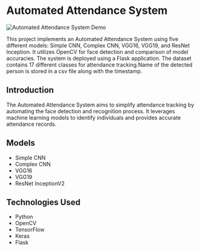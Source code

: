 
# Automated Attendance System

![Automated Attendance System Demo](demo.gif)

This project implements an Automated Attendance System using five different models: Simple CNN, Complex CNN, VGG16, VGG19, and ResNet Inception. It utilizes OpenCV for face detection and comparison of model accuracies. The system is deployed using a Flask application. The dataset contains 17 different classes for attendance tracking.Name of the detected person is stored in a csv file along with the timestamp.

## Introduction

The Automated Attendance System aims to simplify attendance tracking by automating the face detection and recognition process. It leverages machine learning models to identify individuals and provides accurate attendance records.

## Models

- Simple CNN
- Complex CNN
- VGG16
- VGG19
- ResNet InceptionV2

## Technologies Used

- Python 
- OpenCV 
- TensorFlow 
- Keras 
- Flask 



